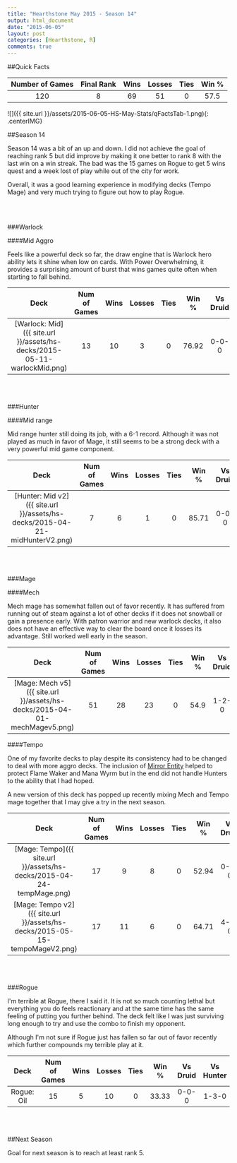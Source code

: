 ```yaml
---
title: "Hearthstone May 2015 - Season 14"
output: html_document
date: "2015-06-05"
layout: post
categories: [Hearthstone, R]
comments: true
---
```


##Quick Facts

| Number of Games | Final Rank | Wins | Losses | Ties | Win % |
|:---------------:|:----------:|:----:|:------:|:----:|:-----:|
|       120       |     8      |  69  |   51   |  0   | 57.5  |

![]({{ site.url }}/assets/2015-06-05-HS-May-Stats/qFactsTab-1.png){: .centerIMG}

##Season 14

Season 14 was a bit of an up and down.  I did not achieve the goal of reaching rank 5 but did improve by making it one better to rank 8 with the last win on a win streak.  The bad was the 15 games on Rogue to get 5 wins quest and a week lost of play while out of the city for work.

Overall, it was a good learning experience in modifying decks (Tempo Mage) and very much trying to figure out how to play Rogue.

<br><br>

###Warlock

####Mid Aggro

Feels like a powerful deck so far, the draw engine that is Warlock hero ability lets it shine when low on cards.  With Power Overwhelming, it provides a surprising amount of burst that wins games quite often when starting to fall behind.


|     Deck     | Num of Games | Wins | Losses | Ties | Win % | Vs Druid | Vs Hunter | Vs Mage | Vs Paladin | Vs Priest | Vs Rogue | Vs Shaman | Vs Warlock | Vs Warrior |
|:------------:|:------------:|:----:|:------:|:----:|:-----:|:--------:|:---------:|:-------:|:----------:|:---------:|:--------:|:---------:|:----------:|:----------:|
| [Warlock: Mid]({{ site.url }}/assets/hs-decks/2015-05-11-warlockMid.png) |      13      |  10  |   3    |  0   | 76.92 |  0-0-0   |   2-0-0   |  2-0-0  |   0-0-0    |   0-0-0   |  0-0-0   |   0-0-0   |   2-1-0    |   4-2-0    |

<br><br>

###Hunter

####Mid range


Mid range hunter still doing its job, with a 6-1 record.  Although it was not played as much in favor of Mage, it still seems to be a strong deck with a very powerful mid game component.


|      Deck      | Num of Games | Wins | Losses | Ties | Win % | Vs Druid | Vs Hunter | Vs Mage | Vs Paladin | Vs Priest | Vs Rogue | Vs Shaman | Vs Warlock | Vs Warrior |
|:--------------:|:------------:|:----:|:------:|:----:|:-----:|:--------:|:---------:|:-------:|:----------:|:---------:|:--------:|:---------:|:----------:|:----------:|
| [Hunter: Mid v2]({{ site.url }}/assets/hs-decks/2015-04-21-midHunterV2.png) |      7       |  6   |   1    |  0   | 85.71 |  0-0-0   |   0-0-0   |  1-0-0  |   1-0-0    |   0-0-0   |  1-0-0   |   1-1-0   |   1-0-0    |   1-0-0    |

<br><br>

###Mage

####Mech

Mech mage has somewhat fallen out of favor recently.  It has suffered from running out of steam against a lot of other decks if it does not snowball or gain a presence early.  With patron warrior and new warlock decks, it also does not have an effective way to clear the board once it losses its advantage.  Still worked well early in the season.


|     Deck      | Num of Games | Wins | Losses | Ties | Win % | Vs Druid | Vs Hunter | Vs Mage | Vs Paladin | Vs Priest | Vs Rogue | Vs Shaman | Vs Warlock | Vs Warrior |
|:-------------:|:------------:|:----:|:------:|:----:|:-----:|:--------:|:---------:|:-------:|:----------:|:---------:|:--------:|:---------:|:----------:|:----------:|
| [Mage: Mech v5]({{ site.url }}/assets/hs-decks/2015-04-01-mechMagev5.png) |      51      |  28  |   23   |  0   | 54.9  |  1-2-0   |   3-3-0   | 11-4-0  |   5-3-0    |   2-4-0   |  2-1-0   |   1-2-0   |   2-3-0    |   1-1-0    |

####Tempo

One of my favorite decks to play despite its consistency had to be changed to deal with more aggro decks.  The inclusion of [Mirror Entity](http://hearthstone.gamepedia.com/Mirror_Image) helped to protect Flame Waker and Mana Wyrm but in the end did not handle Hunters to the ability that I had hoped.

A new version of this deck has popped up recently mixing Mech and Tempo mage together that I may give a try in the next season.


|      Deck      | Num of Games | Wins | Losses | Ties | Win % | Vs Druid | Vs Hunter | Vs Mage | Vs Paladin | Vs Priest | Vs Rogue | Vs Shaman | Vs Warlock | Vs Warrior |
|:--------------:|:------------:|:----:|:------:|:----:|:-----:|:--------:|:---------:|:-------:|:----------:|:---------:|:--------:|:---------:|:----------:|:----------:|
|  [Mage: Tempo]({{ site.url }}/assets/hs-decks/2015-04-24-tempMage.png)   |      17      |  9   |   8    |  0   | 52.94 |  0-1-0   |   1-0-0   |  1-1-0  |   2-1-0    |   1-0-0   |  2-0-0   |   0-1-0   |   0-2-0    |   2-2-0    |
| [Mage: Tempo v2]({{ site.url }}/assets/hs-decks/2015-05-15-tempoMageV2.png) |      17      |  11  |   6    |  0   | 64.71 |  4-0-0   |   0-3-0   |  2-2-0  |   0-0-0    |   0-0-0   |  0-0-0   |   2-0-0   |   3-0-0    |   0-1-0    |

<br><br>

###Rogue

I'm terrible at Rogue, there I said it.  It is not so much counting lethal but everything you do feels reactionary and at the same time has the same feeling of putting you further behind.  The deck felt like I was just surviving long enough to try and use the combo to finish my opponent.  

Although I'm not sure if Rogue just has fallen so far out of favor recently which further compounds my terrible play at it. 


|    Deck    | Num of Games | Wins | Losses | Ties | Win % | Vs Druid | Vs Hunter | Vs Mage | Vs Paladin | Vs Priest | Vs Rogue | Vs Shaman | Vs Warlock | Vs Warrior |
|:----------:|:------------:|:----:|:------:|:----:|:-----:|:--------:|:---------:|:-------:|:----------:|:---------:|:--------:|:---------:|:----------:|:----------:|
| Rogue: Oil |      15      |  5   |   10   |  0   | 33.33 |  0-0-0   |   1-3-0   |  1-3-0  |   0-0-0    |   0-0-0   |  1-2-0   |   0-0-0   |   1-2-0    |   1-0-0    |

<br><br>

##Next Season

Goal for next season is to reach at least rank 5.  
